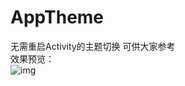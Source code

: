 # AppTheme
无需重启Activity的主题切换  可供大家参考  
效果预览：  
![img](http://im2.ezgif.com/tmp/ezgif.com-cd27aa3789.gif)

